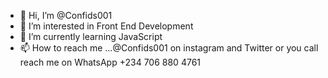 - 👋 Hi, I’m @Confids001
- 👀 I’m interested in Front End Development
- 🌱 I’m currently learning JavaScript
- 📫 How to reach me ...@Confids001 on instagram and Twitter or you call reach me on WhatsApp +234 706 880 4761

<!---
Confids001/Confids001 is a ✨ special ✨ repository because its `README.md` (this file) appears on your GitHub profile.
You can click the Preview link to take a look at your changes.
--->
